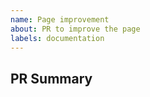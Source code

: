 ```yaml
---
name: Page improvement
about: PR to improve the page
labels: documentation
---
```

## PR Summary

<!--
Thank you so much for your PR! If you have an improvement for this page 
that is not a new package to include, please fill out a PR here.
-->